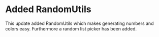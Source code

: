 # Added RandomUtils
This update added RandomUtils which makes generating numbers and colors easy.
Furthermore a random list picker has been added.

